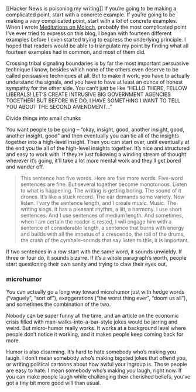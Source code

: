 [[Hacker News is poisoning my writing]]
If you’re going to be making a complicated point, start with a concrete example. If you’re going to be making a _very_ complicated point, start with a _lot_ of concrete examples. When I wrote [Meditations on Moloch](https://slatestarcodex.com/2014/07/30/meditations-on-moloch/), probably the most complicated point I’ve ever tried to express on this blog, I began with fourteen different examples before I even started trying to express the underlying principle. I hoped that readers would be able to triangulate my point by finding what all fourteen examples had in common, and most of them did.

Crossing tribal signaling boundaries is by far the most important persuasive technique I know, besides which none of the others even deserve to be called persuasive techniques at all. But to make it work, you have to actually understand the signals, and you have to have at least an ounce of honest sympathy for the other side. You can’t just be like “HELLO THERE, FELLOW LIBERALS! LET’S CREATE INTRUSIVE BIG GOVERNMENT AGENCIES TOGETHER! BUT BEFORE WE DO, I HAVE SOMETHING I WANT TO TELL YOU ABOUT THE SECOND AMENDMENT…”

Divide things into small chunks

You want people to be going – “okay, insight, good, another insight, good, another insight, good” and then eventually you can tie all of the insights together into a high-level insight. Then you can start over, until eventually at the end you tie all of the high-level insights together. It’s nice and structured and easy to work with. If they’re just following a winding stream of thought wherever it’s going, it’ll take a lot more mental work and they’ll get bored and wander off.

>This sentence has five words. Here are five more words. Five-word sentences are fine. But several together become monotonous. Listen to what is happening. The writing is getting boring. The sound of it drones. It’s like a stuck record. The ear demands some variety. Now listen. I vary the sentence length, and I create music. Music. The writing sings. It has a pleasant rhythm, a lilt, a harmony. I use short sentences. And I use sentences of medium length. And sometimes, when I am certain the reader is rested, I will engage him with a sentence of considerable length, a sentence that burns with energy and builds with all the impetus of a crescendo, the roll of the drums, the crash of the cymbals–sounds that say listen to this, it is important.

If two sentences in a row start with the same word, it sounds unwieldy. If three or four do, it sounds bizarre. If it’s a whole paragraph’s worth, people start questioning their own sanity and trying to claw their eyes out.

### microhumor

You can actually go a long way toward microhumor just with hedge words (“vaguely”, “sort of”), exaggerations (“the worst thing ever”, “doom us all”), and sometimes the combination of the two.

Nobody can be super funny all the time, and an article on the economic crisis filled with man-walks-into-a-bar-style jokes would be jarring and weird. But micro-humor really works. It works at a background level where people don’t notice it working, and it makes people keep coming back for more.

Humor is also disarming. It’s hard to hate somebody who’s making you laugh. I don’t mean somebody who’s making bigoted jokes that offend you, or writing political cartoons about how awful your ingroup is. Those people are easy to hate. I mean somebody who’s making _you_ laugh, right now. If you can make people laugh while challenging their cherished beliefs, you’ve got a tiny bit more good will than usual.

